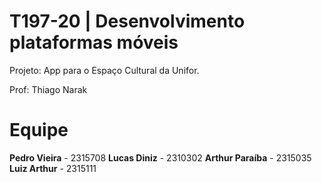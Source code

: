 # T197-20 | Desenvolvimento plataformas móveis

Projeto: App para o Espaço Cultural da Unifor.

Prof: Thiago Narak

# Equipe
**Pedro Vieira** - 2315708
**Lucas Diniz** - 2310302
**Arthur Paraíba** - 2315035
**Luiz Arthur** - 2315111

